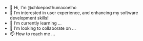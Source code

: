 - 👋 Hi, I’m @chloeposthumacoelho
- 👀 I’m interested in user experience, and enhancing my software development skills!
- 🌱 I’m currently learning ...
- 💞️ I’m looking to collaborate on ...
- 📫 How to reach me ...

<!---
chloepc03/chloepc03 is a ✨ special ✨ repository because its `README.md` (this file) appears on your GitHub profile.
You can click the Preview link to take a look at your changes.
--->
